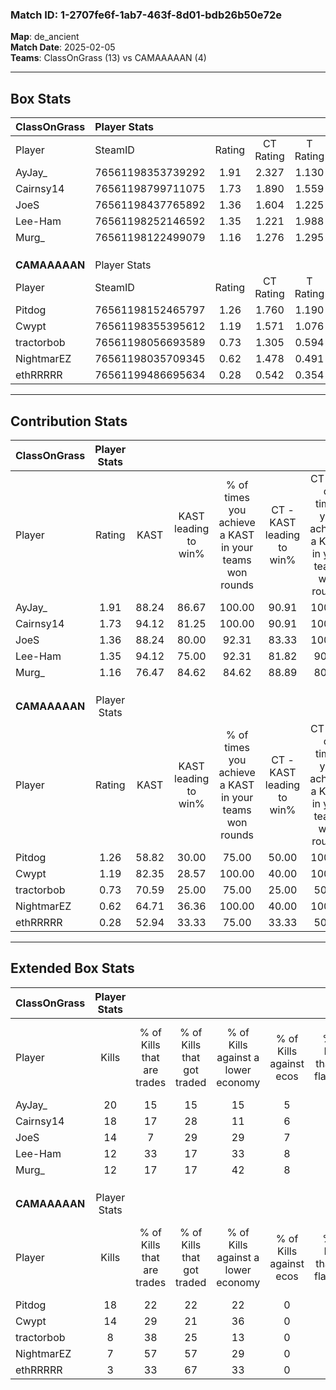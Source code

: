 ### Match ID: 1-2707fe6f-1ab7-463f-8d01-bdb26b50e72e  
**Map**: de_ancient  
**Match Date**: 2025-02-05  
**Teams**: ClassOnGrass (13) vs CAMAAAAAN (4)  

---  

## Box Stats  

| **ClassOnGrass** | Player Stats      |        |           |          |       |       |       |         |        |      |     |
| :- | :- | :-: | :-: | :-: | :-: | :-: | :-: | :-: | :-: | :-: | :-: |
| Player           | SteamID           | Rating | CT Rating | T Rating | KAST  |  ADR  | Kills | Assists | Deaths | K/D  | HS% |
| AyJay_           | 76561198353739292 |  1.91  |   2.327   |  1.130   | 88.24 | 115.8 |  20   |    6    |   7    | 2.86 | 55  |
| Cairnsy14        | 76561198799711075 |  1.73  |   1.890   |  1.559   | 94.12 | 119.9 |  18   |    4    |   11   | 1.64 | 66  |
| JoeS             | 76561198437765892 |  1.36  |   1.604   |  1.225   | 88.24 | 85.3  |  14   |    8    |   12   | 1.17 | 57  |
| Lee-Ham          | 76561198252146592 |  1.35  |   1.221   |  1.988   | 94.12 | 77.2  |  12   |    5    |   9    | 1.33 | 50  |
| Murg_            | 76561198122499079 |  1.16  |   1.276   |  1.295   | 76.47 | 77.4  |  12   |    4    |   11   | 1.09 | 50  |
|                  |                   |        |           |          |       |       |       |         |        |      |     |
|                  |                   |        |           |          |       |       |       |         |        |      |     |
|                  |                   |        |           |          |       |       |       |         |        |      |     |
| **CAMAAAAAN**    | Player Stats      |        |           |          |       |       |       |         |        |      |     |
| Player           | SteamID           | Rating | CT Rating | T Rating | KAST  |  ADR  | Kills | Assists | Deaths | K/D  | HS% |
| Pitdog           | 76561198152465797 |  1.26  |   1.760   |  1.190   | 58.82 | 82.8  |  18   |    0    |   13   | 1.38 | 38  |
| Cwypt            | 76561198355395612 |  1.19  |   1.571   |  1.076   | 82.35 | 76.7  |  14   |    7    |   15   | 0.93 | 42  |
| tractorbob       | 76561198056693589 |  0.73  |   1.305   |  0.594   | 70.59 | 58.1  |   8   |    6    |   15   | 0.53 | 37  |
| NightmarEZ       | 76561198035709345 |  0.62  |   1.478   |  0.491   | 64.71 | 62.9  |   7   |    6    |   16   | 0.44 | 42  |
| ethRRRRR         | 76561199486695634 |  0.28  |   0.542   |  0.354   | 52.94 | 54.9  |   3   |    7    |   17   | 0.18 | 33  |
---  

## Contribution Stats  

| **ClassOnGrass** | Player Stats |       |                      |                                                        |                           |                                                             |                          |                                                            |
| :- | :-: | :-: | :-: | :-: | :-: | :-: | :-: | :-: |
| Player           |    Rating    | KAST  | KAST leading to win% | % of times you achieve a KAST in your teams won rounds | CT - KAST leading to win% | CT - % of times you achieve a KAST in your teams won rounds | T - KAST leading to win% | T - % of times you achieve a KAST in your teams won rounds |
| AyJay_           |     1.91     | 88.24 |        86.67         |                         100.00                         |           90.91           |                           100.00                            |          75.00           |                           100.00                           |
| Cairnsy14        |     1.73     | 94.12 |        81.25         |                         100.00                         |           90.91           |                           100.00                            |          60.00           |                           100.00                           |
| JoeS             |     1.36     | 88.24 |        80.00         |                         92.31                          |           83.33           |                           100.00                            |          66.67           |                           66.67                            |
| Lee-Ham          |     1.35     | 94.12 |        75.00         |                         92.31                          |           81.82           |                            90.00                            |          60.00           |                           100.00                           |
| Murg_            |     1.16     | 76.47 |        84.62         |                         84.62                          |           88.89           |                            80.00                            |          75.00           |                           100.00                           |
|                  |              |       |                      |                                                        |                           |                                                             |                          |                                                            |
|                  |              |       |                      |                                                        |                           |                                                             |                          |                                                            |
|                  |              |       |                      |                                                        |                           |                                                             |                          |                                                            |
| **CAMAAAAAN**    | Player Stats |       |                      |                                                        |                           |                                                             |                          |                                                            |
| Player           |    Rating    | KAST  | KAST leading to win% | % of times you achieve a KAST in your teams won rounds | CT - KAST leading to win% | CT - % of times you achieve a KAST in your teams won rounds | T - KAST leading to win% | T - % of times you achieve a KAST in your teams won rounds |
| Pitdog           |     1.26     | 58.82 |        30.00         |                         75.00                          |           50.00           |                           100.00                            |          16.67           |                           50.00                            |
| Cwypt            |     1.19     | 82.35 |        28.57         |                         100.00                         |           40.00           |                           100.00                            |          22.22           |                           100.00                           |
| tractorbob       |     0.73     | 70.59 |        25.00         |                         75.00                          |           25.00           |                            50.00                            |          25.00           |                           100.00                           |
| NightmarEZ       |     0.62     | 64.71 |        36.36         |                         100.00                         |           40.00           |                           100.00                            |          33.33           |                           100.00                           |
| ethRRRRR         |     0.28     | 52.94 |        33.33         |                         75.00                          |           33.33           |                            50.00                            |          33.33           |                           100.00                           |
---  

## Extended Box Stats  

| **ClassOnGrass** | Player Stats |                            |                            |                                    |                         |                              |                                 |        |                             |                                     |                          |                               |                            |
| :- | :-: | :-: | :-: | :-: | :-: | :-: | :-: | :-: | :-: | :-: | :-: | :-: | :-: |
| Player           |    Kills     | % of Kills that are trades | % of Kills that got traded | % of Kills against a lower economy | % of Kills against ecos | % of Kills that are flawless | % of Kills that are close duels | Deaths | % of Deaths that get traded | % of Deaths against a lower economy | % of Deaths against ecos | % of Deaths that are flawless | % of Deaths that are close |
| AyJay_           |      20      |             15             |             15             |                 15                 |            5            |              55              |               10                |   7    |             29              |                 43                  |            0             |              71               |             14             |
| Cairnsy14        |      18      |             17             |             28             |                 11                 |            6            |              50              |                6                |   11   |             18              |                 27                  |            9             |              27               |             36             |
| JoeS             |      14      |             7              |             29             |                 29                 |            7            |              64              |                7                |   12   |             33              |                 25                  |            8             |              67               |             8              |
| Lee-Ham          |      12      |             33             |             17             |                 33                 |            8            |              58              |               17                |   9    |             33              |                 22                  |            0             |              56               |             22             |
| Murg_            |      12      |             17             |             17             |                 42                 |            8            |              92              |                0                |   11   |             36              |                 27                  |            0             |              82               |             0              |
|                  |              |                            |                            |                                    |                         |                              |                                 |        |                             |                                     |                          |                               |                            |
|                  |              |                            |                            |                                    |                         |                              |                                 |        |                             |                                     |                          |                               |                            |
|                  |              |                            |                            |                                    |                         |                              |                                 |        |                             |                                     |                          |                               |                            |
| **CAMAAAAAN**    | Player Stats |                            |                            |                                    |                         |                              |                                 |        |                             |                                     |                          |                               |                            |
| Player           |    Kills     | % of Kills that are trades | % of Kills that got traded | % of Kills against a lower economy | % of Kills against ecos | % of Kills that are flawless | % of Kills that are close duels | Deaths | % of Deaths that get traded | % of Deaths against a lower economy | % of Deaths against ecos | % of Deaths that are flawless | % of Deaths that are close |
| Pitdog           |      18      |             22             |             22             |                 22                 |            0            |              61              |               22                |   13   |             23              |                 31                  |            0             |              85               |             0              |
| Cwypt            |      14      |             29             |             21             |                 36                 |            0            |              50              |               21                |   15   |             13              |                 20                  |            0             |              73               |             0              |
| tractorbob       |      8       |             38             |             25             |                 13                 |            0            |              75              |               13                |   15   |             13              |                 27                  |            0             |              60               |             13             |
| NightmarEZ       |      7       |             57             |             57             |                 29                 |            0            |              57              |                0                |   16   |             31              |                 25                  |            0             |              56               |             13             |
| ethRRRRR         |      3       |             33             |             67             |                 33                 |            0            |              67              |                0                |   17   |             24              |                 24                  |            0             |              47               |             12             |
